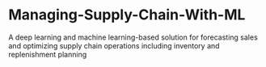 # Managing-Supply-Chain-With-ML
A deep learning and machine learning-based solution for forecasting sales and optimizing supply chain operations including inventory and replenishment planning

